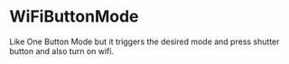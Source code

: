 WiFiButtonMode
==============

Like One Button Mode but it triggers the desired mode and press shutter button and also turn on wifi.

